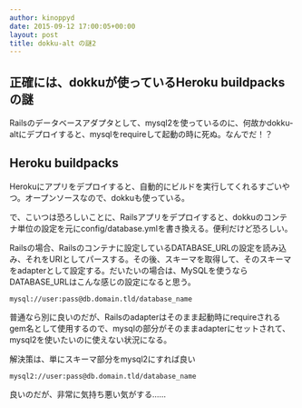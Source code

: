 ```yaml
---
author: kinoppyd
date: 2015-09-12 17:00:05+00:00
layout: post
title: dokku-alt の謎2
---
```


## 正確には、dokkuが使っているHeroku buildpacksの謎


Railsのデータベースアダプタとして、mysql2を使っているのに、何故かdokku-altにデプロイすると、mysqlをrequireして起動の時に死ぬ。なんでだ！？


## Heroku buildpacks


Herokuにアプリをデプロイすると、自動的にビルドを実行してくれるすごいやつ。オープンソースなので、dokkuも使っている。

で、こいつは恐ろしいことに、Railsアプリをデプロイすると、dokkuのコンテナ単位の設定を元にconfig/database.ymlを書き換える。便利だけど恐ろしい。

Railsの場合、Railsのコンテナに設定しているDATABASE_URLの設定を読み込み、それをURIとしてパースする。その後、スキーマを取得して、そのスキーマをadapterとして設定する。だいたいの場合は、MySQLを使うならDATABASE_URLはこんな感じの設定になると思う。

```
mysql://user:pass@db.domain.tld/database_name
```

普通なら別に良いのだが、Railsのadapterはそのまま起動時にrequireされるgem名として使用するので、mysqlの部分がそのままadapterにセットされて、mysql2を使いたいのに使えない状況になる。

解決策は、単にスキーマ部分をmysql2にすれば良い

```
mysql2://user:pass@db.domain.tld/database_name
```

良いのだが、非常に気持ち悪い気がする……
